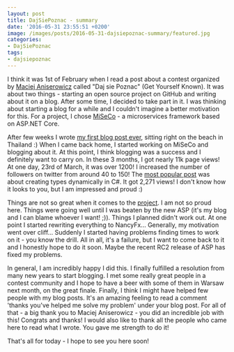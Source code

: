 ```yaml
---
layout: post
title: DajSiePoznac - summary
date: '2016-05-31 23:55:51 +0200'
image: /images/posts/2016-05-31-dajsiepoznac-summary/featured.jpg
categories:
- DajSiePoznac
tags:
- dajsiepoznac
---
```

I think it was 1st of February when I read a post about a contest organized by [Maciej Aniserowicz](http://devstyle.pl/) called "Daj sie Poznac" (Get Yourself Known). It was about two things - starting an open source project on GitHub and writing about it on a blog. After some time, I decided to take part in it. I was thinking about starting a blog for a while and I couldn't imagine a better motivation for this. For a project, I chose [MiSeCo](https://devblog.dymel.pl/category/miseco/) - a microservices framework based on ASP.NET Core.

After few weeks I wrote [my first blog post ever](/2016/02/27/hello-world/), sitting right on the beach in Thailand :) When I came back home, I started working on MiSeCo and blogging about it. At this point, I think blogging was a success and I definitely want to carry on. In these 3 months, I got nearly 11k page views! At one day, 23rd of March, it was over 1200! I increased the number of followers on twitter from around 40 to 150! The [most popular post](/2016/03/22/create-types-dynamically-in-net/) was about creating types dynamically in C#. It got 2,271 views! I don't know how it looks to you, but I am impressed and proud :)

Things are not so great when it comes to the [project](https://github.com/mdymel/miseco). I am not so proud here. Things were going well until I was beaten by the new ASP (it's my blog and I can blame whoever I want! ;)). Things I planned didn't work out. At one point I started rewriting everything to NancyFx... Generally, my motivation went over cliff... Suddenly I started having problems finding times to work on it - you know the drill. All in all, it's a failure, but I want to come back to it and I honestly hope to do it soon. Maybe the recent RC2 release of ASP has fixed my problems.

In general, I am incredibly happy I did this. I finally fulfilled a resolution from many new years to start blogging. I met some really great people in a contest community and I hope to have a beer with some of them in Warsaw next month, on the great finale. Finally, I think I might have helped few people with my blog posts. It's an amazing feeling to read a comment 'thanks you've helped me solve my problem' under your blog post. For all of that - a big thank you to Maciej Aniserowicz - you did an incredible job with this! Congrats and thanks! I would also like to thank all the people who came here to read what I wrote. You gave me strength to do it!

That's all for today - I hope to see you here soon!

